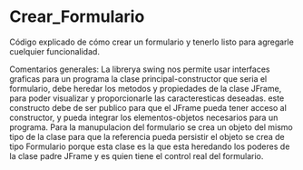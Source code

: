 # Crear_Formulario
Código explicado de cómo crear un formulario y tenerlo listo para agregarle cuelquier funcionalidad.

Comentarios generales: La librerya swing nos permite usar interfaces graficas para un programa
la clase principal-constructor que seria el formulario, debe heredar los metodos y propiedades de la clase
JFrame, para poder visualizar y proporcionarle las caracteresticas deseadas.
este constructo debe de ser publico para que el JFrame pueda tener acceso al constructor, y pueda integrar los 
elementos-objetos necesarios para un programa.
Para la manupulacion del formulario se crea un objeto del mismo tipo de la clase para que la referencia pueda persistir
el objeto se crea de tipo Formulario porque esta clase es la que esta heredando los poderes de la clase padre 
JFrame y es quien tiene el control real del formulario.
